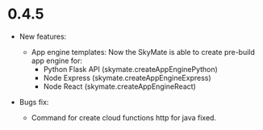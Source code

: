 # 0.4.5
- New features:
    * App engine templates:
        Now the SkyMate is able to create pre-build app engine for:
        - Python Flask API (skymate.createAppEnginePython)
        - Node Express (skymate.createAppEngineExpress)
        - Node React (skymate.createAppEngineReact)

- Bugs fix:
    * Command for create cloud functions http for java fixed.




